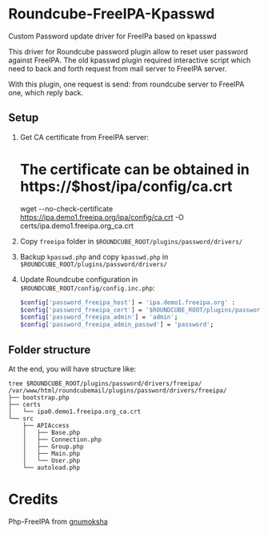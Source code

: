 # Roundcube-FreeIPA-Kpasswd
Custom Password update driver for FreeIPa based on kpasswd

This driver for Roundcube password plugin allow to reset user password against FreeIPA. The old kpasswd plugin required interactive script which need to back and forth request from mail server to FreeIPA server.

With this plugin, one request is send: from roundcube server to FreeIPA one, which reply back.



## Setup

 1. Get CA certificate from FreeIPA server:

 	# The certificate can be obtained in https://$host/ipa/config/ca.crt
 	wget --no-check-certificate https://ipa.demo1.freeipa.org/ipa/config/ca.crt -O certs/ipa.demo1.freeipa.org_ca.crt

 2. Copy `freeipa` folder in `$ROUNDCUBE_ROOT/plugins/password/drivers/`
 3. Backup `kpasswd.php` and copy `kpasswd.php` in `$ROUNDCUBE_ROOT/plugins/password/drivers/`
 4. Update Roundcube configuration in `$ROUNDCUBE_ROOT/config/config.inc.php`:

	```bash
 	$config['password_freeipa_host'] = 'ipa.demo1.freeipa.org' : 
 	$config['password_freeipa_cert'] = '$ROUNDCUBE_ROOT/plugins/password/drivers/freeipa/certs/ipa.demo1.freeipa.org_ca.crt'; 
	$config['password_freeipa_admin'] = 'admin';
	$config['password_freeipa_admin_passwd'] = 'password';
	```

## Folder structure
At the end, you will have structure like:

	tree $ROUNDCUBE_ROOT/plugins/password/drivers/freeipa/
	/var/www/html/roundcubemail/plugins/password/drivers/freeipa/
	├── bootstrap.php
	├── certs
	│   └── ipa0.demo1.freeipa.org_ca.crt
	└── src
	    ├── APIAccess
	    │   ├── Base.php
	    │   ├── Connection.php
	    │   ├── Group.php
	    │   ├── Main.php
	    │   └── User.php
	    └── autoload.php

# Credits
Php-FreeIPA from [gnumoksha](https://github.com/gnumoksha/php-freeipa)
